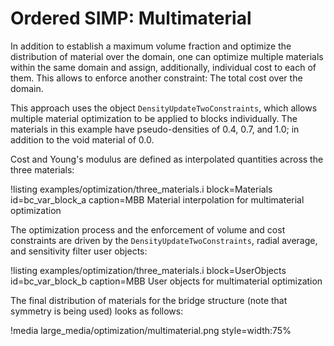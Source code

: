 # Ordered SIMP: Multimaterial

In addition to establish a maximum volume fraction and optimize the distribution
of material over the domain, one can optimize multiple materials within the same
domain and assign, additionally, individual cost to each of them. This allows to
enforce another constraint: The total cost over the domain.

This approach uses the object `DensityUpdateTwoConstraints`, which allows multiple
material optimization to be applied to blocks individually. The materials in this
example have pseudo-densities of 0.4, 0.7, and 1.0; in addition to the void material
of 0.0.

Cost and Young's modulus are defined as interpolated quantities across the three
materials:

!listing examples/optimization/three_materials.i
         block=Materials id=bc_var_block_a
         caption=MBB Material interpolation for multimaterial optimization

The optimization process and the enforcement of volume and cost constraints
are driven by the `DensityUpdateTwoConstraints`, radial average, and
sensitivity filter user objects:

!listing examples/optimization/three_materials.i
         block=UserObjects id=bc_var_block_b
         caption=MBB User objects for multimaterial optimization


The final distribution of materials for the bridge structure (note that
symmetry is being used) looks as follows:

!media large_media/optimization/multimaterial.png style=width:75%



